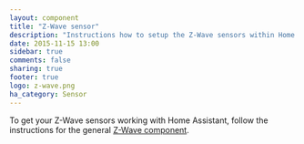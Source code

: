 ```yaml
---
layout: component
title: "Z-Wave sensor"
description: "Instructions how to setup the Z-Wave sensors within Home Assistant."
date: 2015-11-15 13:00
sidebar: true
comments: false
sharing: true
footer: true
logo: z-wave.png
ha_category: Sensor
---
```


To get your Z-Wave sensors working with Home Assistant, follow the instructions for the general [Z-Wave component](/components/zwave/).
